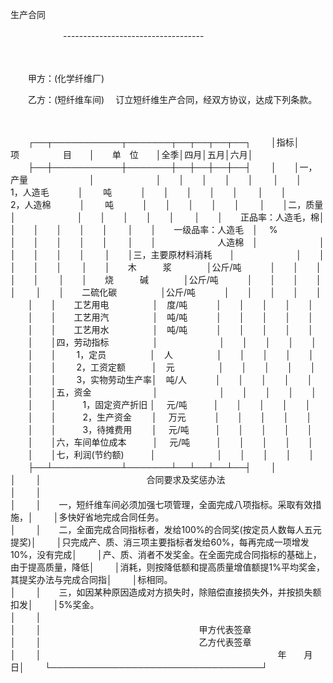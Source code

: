 



生产合同



 

　　　　　　-----------------------------------　　　　　　　

　　　　　　　　　　　　　　　　　　　　　　　　　　　　

　　甲方：(化学纤维厂)　　　　　　　　　　　　　　　　　　　　　

　　乙方：(短纤维车间)　 订立短纤维生产合同，经双方协议，达成下列条款。

　　


　　┌──┬───────────┬───────┬──┬──┬──┬──┐
　　│指标│　　项　　　　　目　　│　　单　位　　│全季│四月│五月│六月│
　　├──┼───────────┼───────┼──┼──┼──┼──┤
　　│　　│一，产量　　　　　　　│　　　　　　　│　　│　　│　　│　　│
　　│　　│　　　1，人造毛　　　 │　　 吨　　　 │　　│　　│　　│　　│
　　│　　│　　　2，人造棉　　　 │　　 吨　　　 │　　│　　│　　│　　│
　　│　　│二，质量　　　　　　　│　　　　　　　│　　│　　│　　│　　│
　　│　　│　　正品率：人造毛，棉│　　　　　　　│　　│　　│　　│　　│
　　│　　│　　一级品率：人造毛　│　 %　　　　　│　　│　　│　　│　　│
　　│　　│　　　　　　　人造棉　│　　　　　　　│　　│　　│　　│　　│
　　│　　│三，主要原材料消耗　　│　　　　　　　│　　│　　│　　│　　│
　　│　　│　　木　　　浆　　　　│公斤/吨　　　 │　　│　　│　　│　　│
　　│　　│　　烧　　　碱　　　　│公斤/吨　　　 │　　│　　│　　│　　│
　　│　　│　　二硫化碳　　　　　│公斤/吨　　　 │　　│　　│　　│　　│
　　│　　│　　工艺用电　　　　　│　度/吨　　　 │　　│　　│　　│　　│
　　│　　│　　工艺用汽　　　　　│　吨/吨　　　 │　　│　　│　　│　　│
　　│　　│　　工艺用水　　　　　│　吨/吨　　　 │　　│　　│　　│　　│
　　│　　│四，劳动指标　　　　　│　　　　　　　│　　│　　│　　│　　│
　　│　　│　　 1，定员　　　　　│　人　　　　　│　　│　　│　　│　　│
　　│　　│　　 2，工资定额　　　│　元　　　　　│　　│　　│　　│　　│
　　│　　│　　 3，实物劳动生产率│　吨/人　　　 │　　│　　│　　│　　│
　　│　　│五，资金　　　　　　　│　　　　　　　│　　│　　│　　│　　│
　　│　　│　　　1，固定资产折旧 │　 元/吨　　　│　　│　　│　　│　　│
　　│　　│　　　2，生产资金　　 │　 万元　　　 │　　│　　│　　│　　│
　　│　　│　　　3，待摊费用　　 │　 元/吨　　　│　　│　　│　　│　　│
　　│　　│六，车间单位成本　　　│　 元/吨　　　│　　│　　│　　│　　│
　　│　　│七，利润(节约额)　　　│　　　　　　　│　　│　　│　　│　　│
　　├──┴───────────┴───────┴──┴──┴──┴──┤
　　│　　　　　　　　　　　　　　　　　　　　　　　　　　　　　　　　　　│
　　│　　　　　　　　　　　　合同要求及奖惩办法　　　　　　　　　　　　　│
　　│　　　　　　　　　　　　　　　　　　　　　　　　　　　　　　　　　　│
　　│　　一，短纤维车间必须加强七项管理，全面完成八项指标。采取有效措施，│
　　│多快好省地完成合同任务。　　　　　　　　　　　　　　　　　　　　　　│
　　│　　二，全面完成合同指标者，发给100%的合同奖(按定员人数每人五元提奖)│
　　│只完成产、质、消三项主要指标者发给60%，每再完成一项增发10%，没有完成│
　　│产、质、消者不发奖金。在全面完成合同指标的基础上，由于提高质量，降低│
　　│消耗，则按降低额和提高质量增值额提1%平均奖金，其提奖办法与完成合同指│
　　│标相同。　　　　　　　　　　　　　　　　　　　　　　　　　　　　　　│
　　│　　三，如因某种原因造成对方损失时，除赔偿直接损失外，并按损失额扣发│
　　│5%奖金。　　　　　　　　　　　　　　　　　　　　　　　　　　　　　　│
　　│　　　　　　　　　　　　　　　　　　　　　　　　　　　　　　　　　　│
　　│　　　　　　　　　　　　　　　　　　甲方代表签章　　　　　　　　　　│
　　│　　　　　　　　　　　　　　　　　　乙方代表签章　　　　　　　　　　│
　　│　　　　　　　　　　　　　　　　　　　　　　　　　　　年　　月　　日│
　　└──────────────────────────────────┘
　　
